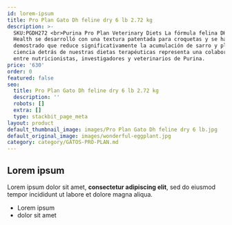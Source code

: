 ```yaml
---
id: lorem-ipsum
title: Pro Plan Gato Dh feline dry 6 lb 2.72 kg
description: >-
  SKU:PGDH272 <br>Purina Pro Plan Veterinary Diets La fórmula felina DH Dental
  Health se desarrolló con una textura patentada para croquetas y se ha
  demostrado que reduce significativamente la acumulación de sarro y placa. La
  ciencia detrás de nuestras dietas terapéuticas representa una colaboración
  entre nutricionistas, investigadores y veterinarios de Purina.
price: '630'
order: 0
featured: false
seo:
  title: Pro Plan Gato Dh feline dry 6 lb 2.72 kg
  description: ''
  robots: []
  extra: []
  type: stackbit_page_meta
layout: product
default_thumbnail_image: images/Pro Plan Gato Dh feline dry 6 lb.jpg
default_original_image: images/wonderful-eggplant.jpg
category: category/GATOS-PRO-PLAN.md
---
```

## Lorem ipsum

Lorem ipsum dolor sit amet, **consectetur adipiscing elit**, sed do eiusmod tempor incididunt ut labore et dolore magna aliqua.

- Lorem ipsum
- dolor sit amet